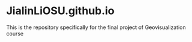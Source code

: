 # JialinLiOSU.github.io
This is the repository specifically for the final project of Geovisualization course
